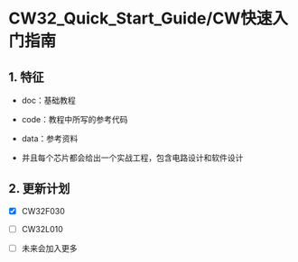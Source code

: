 # CW32_Quick_Start_Guide/CW快速入门指南

## 1. 特征

- doc：基础教程

- code：教程中所写的参考代码

- data：参考资料

- 并且每个芯片都会给出一个实战工程，包含电路设计和软件设计

## 2. 更新计划

- [x] CW32F030

- [ ] CW32L010

- [ ] 未来会加入更多